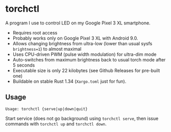 # torchctl

A program I use to control LED on my Google Pixel 3 XL smartphone.

* Requires root access
* Probably works only on Google Pixel 3 XL with Android 9.0.
* Allows changing brightness from ultra-low (lower than usual sysfs `brightness=1`) to almost maximal
* Uses CPU-driven PWM (pulse width modulation) for ultra-dim mode
* Auto-switches from maximum brightness back to usual torch mode after 5 seconds
* Executable size is only 22 kilobytes (see Github Releases for pre-built one)
* Buildable on stable Rust 1.34 (`Xargo.toml` just for fun).

## Usage

    Usage: torchctl {serve|up|down|quit}

Start service (does not go background) using `torchctl serve`, then issue commands with `torchctl up` and `torchctl down`.

